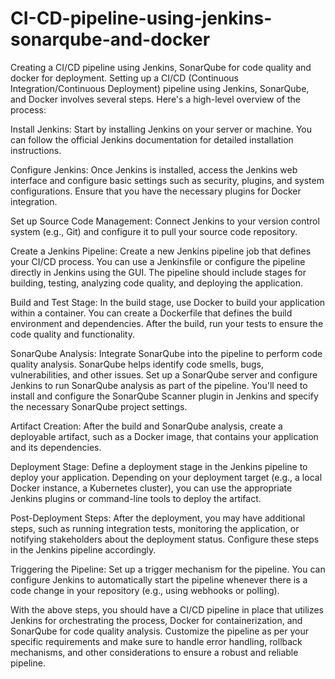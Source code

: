 # CI-CD-pipeline-using-jenkins-sonarqube-and-docker
Creating a CI/CD pipeline using Jenkins, SonarQube for code quality and docker for deployment.
Setting up a CI/CD (Continuous Integration/Continuous Deployment) pipeline using Jenkins, SonarQube, and Docker involves several steps. Here's a high-level overview of the process:

Install Jenkins: Start by installing Jenkins on your server or machine. You can follow the official Jenkins documentation for detailed installation instructions.

Configure Jenkins: Once Jenkins is installed, access the Jenkins web interface and configure basic settings such as security, plugins, and system configurations. Ensure that you have the necessary plugins for Docker integration.

Set up Source Code Management: Connect Jenkins to your version control system (e.g., Git) and configure it to pull your source code repository.

Create a Jenkins Pipeline: Create a new Jenkins pipeline job that defines your CI/CD process. You can use a Jenkinsfile or configure the pipeline directly in Jenkins using the GUI. The pipeline should include stages for building, testing, analyzing code quality, and deploying the application.

Build and Test Stage: In the build stage, use Docker to build your application within a container. You can create a Dockerfile that defines the build environment and dependencies. After the build, run your tests to ensure the code quality and functionality.

SonarQube Analysis: Integrate SonarQube into the pipeline to perform code quality analysis. SonarQube helps identify code smells, bugs, vulnerabilities, and other issues. Set up a SonarQube server and configure Jenkins to run SonarQube analysis as part of the pipeline. You'll need to install and configure the SonarQube Scanner plugin in Jenkins and specify the necessary SonarQube project settings.

Artifact Creation: After the build and SonarQube analysis, create a deployable artifact, such as a Docker image, that contains your application and its dependencies.

Deployment Stage: Define a deployment stage in the Jenkins pipeline to deploy your application. Depending on your deployment target (e.g., a local Docker instance, a Kubernetes cluster), you can use the appropriate Jenkins plugins or command-line tools to deploy the artifact.

Post-Deployment Steps: After the deployment, you may have additional steps, such as running integration tests, monitoring the application, or notifying stakeholders about the deployment status. Configure these steps in the Jenkins pipeline accordingly.

Triggering the Pipeline: Set up a trigger mechanism for the pipeline. You can configure Jenkins to automatically start the pipeline whenever there is a code change in your repository (e.g., using webhooks or polling).

With the above steps, you should have a CI/CD pipeline in place that utilizes Jenkins for orchestrating the process, Docker for containerization, and SonarQube for code quality analysis. Customize the pipeline as per your specific requirements and make sure to handle error handling, rollback mechanisms, and other considerations to ensure a robust and reliable pipeline.
